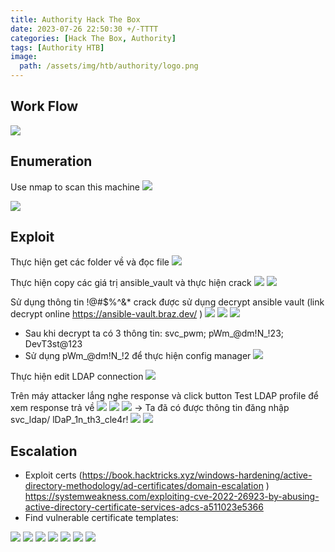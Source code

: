 ```yaml
---
title: Authority Hack The Box 
date: 2023-07-26 22:50:30 +/-TTTT
categories: [Hack The Box, Authority]
tags: [Authority HTB] 
image:
  path: /assets/img/htb/authority/logo.png
---
```



## Work Flow
![]( /assets/img/htb/authority/workflow.png)

## Enumeration
 Use nmap to scan this machine
![]( /assets/img/htb/authority/nmap.png)


![]( /assets/img/htb/authority/smbclient.png)


## Exploit

Thực hiện get các folder về và đọc file
![]( /assets/img/htb/authority/readcode.png)

Thực hiện copy các giá trị ansible_vault và thực hiện crack
![]( /assets/img/htb/authority/crack.png)
![]( /assets/img/htb/authority/crack2.png)

Sử dụng thông tin !@#$%^&* crack được sử dụng decrypt ansible vault (link decrypt online https://ansible-vault.braz.dev/ )
![]( /assets/img/htb/authority/decrypt.png)
![]( /assets/img/htb/authority/decrypt2.png)
![]( /assets/img/htb/authority/decrypt3.png)

- Sau khi decrypt ta có 3 thông tin: svc_pwm; pWm_@dm!N_!23; DevT3st@123
- Sử dụng pWm_@dm!N_!2 để thực hiện config manager
![]( /assets/img/htb/authority/config.png)

Thực hiện edit LDAP connection
![]( /assets/img/htb/authority/ldap_connect.png)

Trên máy attacker lắng nghe response và click button Test LDAP profile để xem response trả về
![]( /assets/img/htb/authority/listen.png)
![]( /assets/img/htb/authority/run.png)
![]( /assets/img/htb/authority/getaccount.png)
-> Ta đã có được thông tin đăng nhập svc_ldap/ lDaP_1n_th3_cle4r!
![]( /assets/img/htb/authority/login.png)
![]( /assets/img/htb/authority/flaguser.png)


## Escalation

- Exploit certs (https://book.hacktricks.xyz/windows-hardening/active-directory-methodology/ad-certificates/domain-escalation )
https://systemweakness.com/exploiting-cve-2022-26923-by-abusing-active-directory-certificate-services-adcs-a511023e5366 
- Find vulnerable certificate templates:

![]( /assets/img/htb/authority/root1.png)
![]( /assets/img/htb/authority/root2.png)
![]( /assets/img/htb/authority/root3.png)
![]( /assets/img/htb/authority/root4.png)
![]( /assets/img/htb/authority/root5.png)
![]( /assets/img/htb/authority/root6.png)
![]( /assets/img/htb/authority/root7.png)

